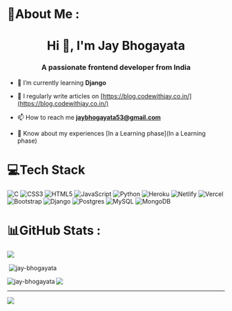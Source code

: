 # 💫About Me :
<h1 align="center">Hi 👋, I'm Jay Bhogayata</h1>
<h3 align="center">A passionate frontend developer from India</h3>

- 🌱 I’m currently learning **Django**

- 📝 I regularly write articles on [https://blog.codewithjay.co.in/](https://blog.codewithjay.co.in/)

- 📫 How to reach me **jaybhogayata53@gmail.com**

- 📄 Know about my experiences [In a Learning phase](In a Learning phase)


# 💻Tech Stack
![C](https://img.shields.io/badge/c-%2300599C.svg?style=for-the-badge&logo=c&logoColor=white) ![CSS3](https://img.shields.io/badge/css3-%231572B6.svg?style=for-the-badge&logo=css3&logoColor=white) ![HTML5](https://img.shields.io/badge/html5-%23E34F26.svg?style=for-the-badge&logo=html5&logoColor=white) ![JavaScript](https://img.shields.io/badge/javascript-%23323330.svg?style=for-the-badge&logo=javascript&logoColor=%23F7DF1E) ![Python](https://img.shields.io/badge/python-3670A0?style=for-the-badge&logo=python&logoColor=ffdd54) ![Heroku](https://img.shields.io/badge/heroku-%23430098.svg?style=for-the-badge&logo=heroku&logoColor=white) ![Netlify](https://img.shields.io/badge/netlify-%23000000.svg?style=for-the-badge&logo=netlify&logoColor=#00C7B7) ![Vercel](https://img.shields.io/badge/vercel-%23000000.svg?style=for-the-badge&logo=vercel&logoColor=white) ![Bootstrap](https://img.shields.io/badge/bootstrap-%23563D7C.svg?style=for-the-badge&logo=bootstrap&logoColor=white) ![Django](https://img.shields.io/badge/django-%23092E20.svg?style=for-the-badge&logo=django&logoColor=white) ![Postgres](https://img.shields.io/badge/postgres-%23316192.svg?style=for-the-badge&logo=postgresql&logoColor=white) ![MySQL](https://img.shields.io/badge/mysql-%2300f.svg?style=for-the-badge&logo=mysql&logoColor=white) ![MongoDB](https://img.shields.io/badge/MongoDB-%234ea94b.svg?style=for-the-badge&logo=mongodb&logoColor=white)
# 📊GitHub Stats :
![](https://github-readme-streak-stats.herokuapp.com/?user=jaybhogayata&theme=radical&hide_border=false)<br/>
<p>&nbsp;<img align="center" src="https://github-readme-stats.vercel.app/api?username=jay-bhogayata&show_icons=true&locale=en" alt="jay-bhogayata" /></p>
<!-- ![](https://github-readme-stats.vercel.app/api/top-langs/?username=jaybhogayata&theme=radical&hide_border=false&include_all_commits=false&count_private=false&layout=compact) -->
<p><img align="left" src="https://github-readme-stats.vercel.app/api/top-langs?username=jay-bhogayata&show_icons=true&theme=dark&locale=en&layout=compact" alt="jay-bhogayata" /></p>



![](https://quotes-github-readme.vercel.app/api?type=horizontal&theme=dark)

---
[![](https://visitcount.itsvg.in/api?id=jaybhogayata&icon=0&color=0)](https://visitcount.itsvg.in)




